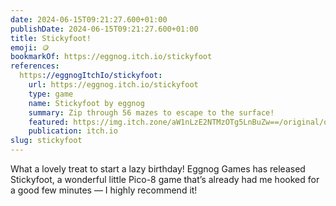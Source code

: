 ```yaml
---
date: 2024-06-15T09:21:27.600+01:00
publishDate: 2024-06-15T09:21:27.600+01:00
title: Stickyfoot!
emoji: 🪙
bookmarkOf: https://eggnog.itch.io/stickyfoot
references:
  https://eggnogItchIo/stickyfoot:
    url: https://eggnog.itch.io/stickyfoot
    type: game
    name: Stickyfoot by eggnog
    summary: Zip through 56 mazes to escape to the surface!
    featured: https://img.itch.zone/aW1nLzE2NTMzOTg5LnBuZw==/original/omEb7c.png
    publication: itch.io
slug: stickyfoot
---
```


What a lovely treat to start a lazy birthday! Eggnog Games has released Stickyfoot, a wonderful little Pico-8 game that’s already had me hooked for a good few minutes — I highly recommend it!
